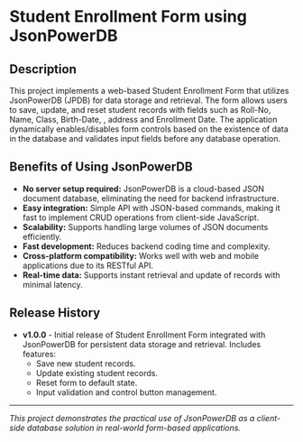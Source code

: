# Student Enrollment Form using JsonPowerDB

## Description
This project implements a web-based Student Enrollment Form that utilizes JsonPowerDB (JPDB) for data storage and retrieval. The form allows users to save, update, and reset student records with fields such as Roll-No, Name, Class, Birth-Date, , address and Enrollment Date. The application dynamically enables/disables form controls based on the existence of data in the database and validates input fields before any database operation.

## Benefits of Using JsonPowerDB
- **No server setup required:** JsonPowerDB is a cloud-based JSON document database, eliminating the need for backend infrastructure.
- **Easy integration:** Simple API with JSON-based commands, making it fast to implement CRUD operations from client-side JavaScript.
- **Scalability:** Supports handling large volumes of JSON documents efficiently.
- **Fast development:** Reduces backend coding time and complexity.
- **Cross-platform compatibility:** Works well with web and mobile applications due to its RESTful API.
- **Real-time data:** Supports instant retrieval and update of records with minimal latency.

## Release History
- **v1.0.0** - Initial release of Student Enrollment Form integrated with JsonPowerDB for persistent data storage and retrieval. Includes features:
  - Save new student records.
  - Update existing student records.
  - Reset form to default state.
  - Input validation and control button management.
  
---

*This project demonstrates the practical use of JsonPowerDB as a client-side database solution in real-world form-based applications.*
